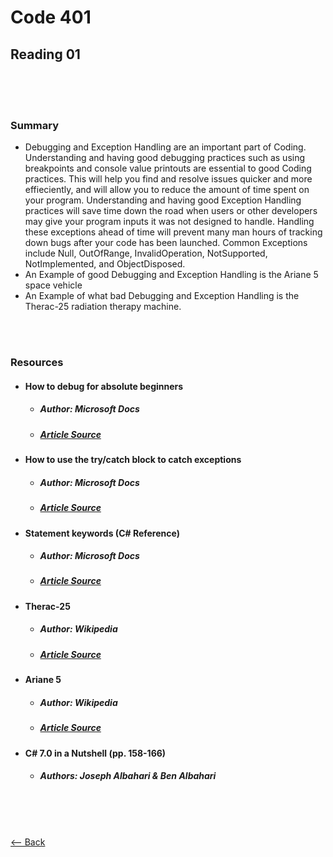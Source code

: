 # Code 401
## Reading 01

<br>
<br>
<br>

### Summary
* Debugging and Exception Handling are an important part of Coding.  Understanding and having good debugging practices such as using breakpoints and console value printouts are essential to good Coding practices.  This will help you find and resolve issues quicker and more effieciently, and will allow you to reduce the amount of time spent on your program.  Understanding and having good Exception Handling practices will save time down the road when users or other developers may give your program inputs it was not designed to handle.  Handling these exceptions ahead of time will prevent many man hours of tracking down bugs after your code has been launched.  Common Exceptions include Null, OutOfRange, InvalidOperation, NotSupported, NotImplemented, and ObjectDisposed.
* An Example of good Debugging and Exception Handling is the Ariane 5 space vehicle
* An Example of what bad Debugging and Exception Handling is the Therac-25 radiation therapy machine.

<br>
<br>

### Resources
* #### __How to debug for absolute beginners__
  * ##### Author:  Microsoft Docs
  * ##### [Article Source](https://docs.microsoft.com/en-us/visualstudio/debugger/debugging-absolute-beginners?view=vs-2019)
* #### __How to use the try/catch block to catch exceptions__
  * ##### Author:  Microsoft Docs
  * ##### [Article Source](https://docs.microsoft.com/en-us/dotnet/standard/exceptions/how-to-use-the-try-catch-block-to-catch-exceptions)
* #### __Statement keywords (C# Reference)__
  * ##### Author:  Microsoft Docs
  * ##### [Article Source](https://docs.microsoft.com/en-us/dotnet/csharp/language-reference/keywords/statement-keywords)
* #### __Therac-25__
  * ##### Author:  Wikipedia
  * ##### [Article Source](https://en.wikipedia.org/wiki/Therac-25)
* #### __Ariane 5__
  * ##### Author:  Wikipedia
  * ##### [Article Source](https://en.wikipedia.org/wiki/Ariane_5)
* #### __C# 7.0 in a Nutshell (pp. 158-166)__
  * ##### Authors:  Joseph Albahari & Ben Albahari

<br>
<br>
<br>

[<-- Back](../README.md)
